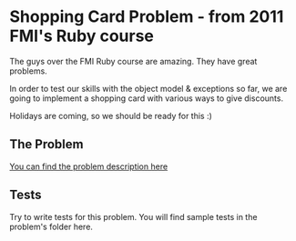 # Shopping Card Problem - from 2011 FMI's Ruby course

The guys over the FMI Ruby course are amazing. They have great problems.

In order to test our skills with the object model & exceptions so far, we are going to implement a shopping card with various ways to give discounts.

Holidays are coming, so we should be ready for this :)

## The Problem

[You can find the problem description here](http://2011.fmi.ruby.bg/tasks/3)

## Tests

Try to write tests for this problem. You will find sample tests in the problem's folder here.
